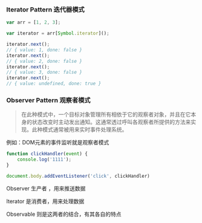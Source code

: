 ###  Iterator Pattern 迭代器模式

```js
var arr = [1, 2, 3];

var iterator = arr[Symbol.iterator]();

iterator.next();
// { value: 1, done: false }
iterator.next();
// { value: 2, done: false }
iterator.next();
// { value: 3, done: false }
iterator.next();
// { value: undefined, done: true }
```



### Observer Pattern 观察者模式

> 在此种模式中，一个目标对象管理所有相依于它的观察者对象，并且在它本身的状态改变时主动发出通知。这通常透过呼叫各观察者所提供的方法来实现。此种模式通常被用来实时事件处理系统。

例如：DOM元素的事件监听就是观察者模式

```js
function clickHandler(event) {
	console.log('1111');
}

document.body.addEventListener('click', clickHandler)
```



Observer 生产者 ，用来推送数据

Iterator 是消费者，用来处理数据

Observable 则是这两者的结合，有其各自的特点